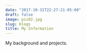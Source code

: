 ```yaml
---
date: "2017-10-31T22:27:21-05:00"
draft: false
image: pic02.jpg
slug: blogs
title: My Information
---
```


My background and projects.